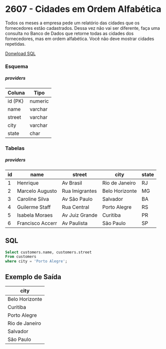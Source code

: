 # 2607 - Cidades em Ordem Alfabética

Todos os meses a empresa pede um relatório das cidades que os fornecedores estão cadastrados. Dessa vez não vai ser diferente, faça uma consulta no Banco de Dados que retorne todas as cidades dos fornecedores, mas em ordem alfabética. Você não deve mostrar cidades repetidas.

[Donwload SQL](https://www.beecrowd.com.br/repository-sql/2607.sql)

### Esquema

##### providers

| Coluna  | Tipo    |
| ------- | ------- |
| id (PK) | numeric |
| name    | varchar |
| street  | varchar |
| city    | varchar |
| state   | char    |

### Tabelas

##### providers

| id  | name             | street         | city           | state |
| --- | ---------------- | -------------- | -------------- | ----- |
| 1   | Henrique         | Av Brasil      | Rio de Janeiro | RJ    |
| 2   | Marcelo Augusto  | Rua Imigrantes | Belo Horizonte | MG    |
| 3   | Caroline Silva   | Av São Paulo   | Salvador       | BA    |
| 4   | Guilerme Staff   | Rua Central    | Porto Alegre   | RS    |
| 5   | Isabela Moraes   | Av Juiz Grande | Curitiba       | PR    |
| 6   | Francisco Accerr | Av Paulista    | São Paulo      | SP    |

## SQL

```sql
Select customers.name, customers.street
From customers
where city = 'Porto Alegre';
```

## Exemplo de Saída

| city           |
| -------------- |
| Belo Horizonte |
| Curitiba       |
| Porto Alegre   |
| Rio de Janeiro |
| Salvador       |
| São Paulo      |
